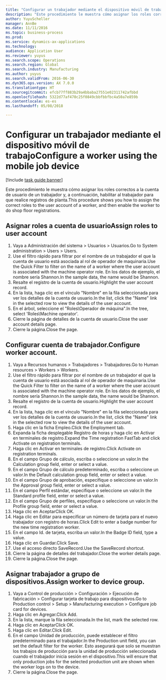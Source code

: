 ```yaml
--- 
title: "Configurar un trabajador mediante el dispositivo móvil de trabajo"
description: "Este procedimiento le muestra cómo asignar los roles correctos a la cuenta de usuario de un trabajador y, a continuación, habilitar al trabajador para que realice registros de planta."
author: YuyuScheller
manager: AnnBe
ms.date: 11/11/2016
ms.topic: business-process
ms.prod: 
ms.service: dynamics-ax-applications
ms.technology: 
audience: Application User
ms.reviewer: yuyus
ms.search.scope: Operations
ms.search.region: Global
ms.search.industry: Manufacturing
ms.author: yuyus
ms.search.validFrom: 2016-06-30
ms.dyn365.ops.version: AX 7.0.0
ms.translationtype: HT
ms.sourcegitcommit: efcb77ff883b29a4bbaba27551e02311742afbbd
ms.openlocfilehash: 5322d77af470c25f0849cbbfbbfbc4a50a7e859b
ms.contentlocale: es-es
ms.lasthandoff: 05/08/2018

---
```

# <a name="configure-a-worker-using-the-mobile-job-device"></a><span data-ttu-id="c40bc-103">Configurar un trabajador mediante el dispositivo móvil de trabajo</span><span class="sxs-lookup"><span data-stu-id="c40bc-103">Configure a worker using the mobile job device</span></span>

[!include [task guide banner](../../includes/task-guide-banner.md)]

<span data-ttu-id="c40bc-104">Este procedimiento le muestra cómo asignar los roles correctos a la cuenta de usuario de un trabajador y, a continuación, habilitar al trabajador para que realice registros de planta.</span><span class="sxs-lookup"><span data-stu-id="c40bc-104">This procedure shows you how to assign the correct roles to the user account of a worker, and then enable the worker to do shop floor registrations.</span></span>


## <a name="assign-roles-to-user-account"></a><span data-ttu-id="c40bc-105">Asignar roles a cuenta de usuario</span><span class="sxs-lookup"><span data-stu-id="c40bc-105">Assign roles to user account</span></span>
1. <span data-ttu-id="c40bc-106">Vaya a Administración del sistema > Usuarios > Usuarios.</span><span class="sxs-lookup"><span data-stu-id="c40bc-106">Go to System administration > Users > Users.</span></span>
2. <span data-ttu-id="c40bc-107">Use el filtro rápido para filtrar por el nombre de un trabajador el que la cuenta de usuario está asociada al rol de operador de maquinaria.</span><span class="sxs-lookup"><span data-stu-id="c40bc-107">Use the Quick Filter to filter on the name of a worker where the user account is associated with the machine operator role.</span></span> <span data-ttu-id="c40bc-108">En los datos de ejemplo, el nombre sería Shannon.</span><span class="sxs-lookup"><span data-stu-id="c40bc-108">In the sample data, the name would be Shannon.</span></span>
3. <span data-ttu-id="c40bc-109">Resalte el registro de la cuenta de usuario.</span><span class="sxs-lookup"><span data-stu-id="c40bc-109">Highlight the user account record.</span></span>
4. <span data-ttu-id="c40bc-110">En la lista, haga clic en el vínculo "Nombre" en la fila seleccionada para ver los detalles de la cuenta de usuario.</span><span class="sxs-lookup"><span data-stu-id="c40bc-110">In the list, click the "Name" link in the selected row to view the details of the user account.</span></span>
5. <span data-ttu-id="c40bc-111">En el árbol, seleccione el "Roles\Operador de máquina".</span><span class="sxs-lookup"><span data-stu-id="c40bc-111">In the tree, select 'Roles\Machine operator'.</span></span>
6. <span data-ttu-id="c40bc-112">Cierre la página de detalles de la cuenta de usuario.</span><span class="sxs-lookup"><span data-stu-id="c40bc-112">Close the user account details page.</span></span>
7. <span data-ttu-id="c40bc-113">Cierre la página.</span><span class="sxs-lookup"><span data-stu-id="c40bc-113">Close the page.</span></span>

## <a name="configure-worker-account"></a><span data-ttu-id="c40bc-114">Configurar cuenta de trabajador.</span><span class="sxs-lookup"><span data-stu-id="c40bc-114">Configure worker account.</span></span>
1. <span data-ttu-id="c40bc-115">Vaya a Recursos humanos > Trabajadores > Trabajadores.</span><span class="sxs-lookup"><span data-stu-id="c40bc-115">Go to Human resources > Workers > Workers.</span></span>
2. <span data-ttu-id="c40bc-116">Use el filtro rápido para filtrar por el nombre de un trabajador el que la cuenta de usuario está asociada al rol de operador de maquinaria.</span><span class="sxs-lookup"><span data-stu-id="c40bc-116">Use the Quick Filter to filter on the name of a worker where the user account is associated with the machine operator role.</span></span> <span data-ttu-id="c40bc-117">En los datos de ejemplo, el nombre sería Shannon.</span><span class="sxs-lookup"><span data-stu-id="c40bc-117">In the sample data, the name would be Shannon.</span></span>
3. <span data-ttu-id="c40bc-118">Resalte el registro de la cuenta de usuario.</span><span class="sxs-lookup"><span data-stu-id="c40bc-118">Highlight the user account record.</span></span>
4. <span data-ttu-id="c40bc-119">En la lista, haga clic en el vínculo "Nombre" en la fila seleccionada para ver los detalles de la cuenta de usuario.</span><span class="sxs-lookup"><span data-stu-id="c40bc-119">In the list, click the "Name" link in the selected row to view the details of the user account.</span></span>
5. <span data-ttu-id="c40bc-120">Haga clic en la ficha Empleo.</span><span class="sxs-lookup"><span data-stu-id="c40bc-120">Click the Employment tab.</span></span>
6. <span data-ttu-id="c40bc-121">Expanda la ficha desplegable Registro de horas y haga clic en Activar en terminales de registro.</span><span class="sxs-lookup"><span data-stu-id="c40bc-121">Expand the Time registration FastTab and click Activate on registration terminals.</span></span>
7. <span data-ttu-id="c40bc-122">Haga clic en Activar en terminales de registro.</span><span class="sxs-lookup"><span data-stu-id="c40bc-122">Click Activate on registration terminals.</span></span>
8. <span data-ttu-id="c40bc-123">En el campo Grupo de cálculo, escriba o seleccione un valor.</span><span class="sxs-lookup"><span data-stu-id="c40bc-123">In the Calculation group field, enter or select a value.</span></span>
9. <span data-ttu-id="c40bc-124">En el campo Grupo de cálculo predeterminado, escriba o seleccione un valor.</span><span class="sxs-lookup"><span data-stu-id="c40bc-124">In the Default calculation group field, enter or select a value.</span></span>
10. <span data-ttu-id="c40bc-125">En el campo Grupo de aprobación, especifique o seleccione un valor.</span><span class="sxs-lookup"><span data-stu-id="c40bc-125">In the Approval group field, enter or select a value.</span></span>
11. <span data-ttu-id="c40bc-126">En el campo Perfil estándar, especifique o seleccione un valor.</span><span class="sxs-lookup"><span data-stu-id="c40bc-126">In the Standard profile field, enter or select a value.</span></span>
12. <span data-ttu-id="c40bc-127">En el campo Grupo de perfiles, especifique o seleccione un valor.</span><span class="sxs-lookup"><span data-stu-id="c40bc-127">In the Profile group field, enter or select a value.</span></span>
13. <span data-ttu-id="c40bc-128">Haga clic en Aceptar</span><span class="sxs-lookup"><span data-stu-id="c40bc-128">Click OK.</span></span>
14. <span data-ttu-id="c40bc-129">Haga clic en Editar para especificar un número de tarjeta para el nuevo trabajador con registro de horas.</span><span class="sxs-lookup"><span data-stu-id="c40bc-129">Click Edit to enter a badge number for the new time registration worker.</span></span>
15. <span data-ttu-id="c40bc-130">En el campo Id. de tarjeta, escriba un valor.</span><span class="sxs-lookup"><span data-stu-id="c40bc-130">In the Badge ID field, type a value.</span></span>
16. <span data-ttu-id="c40bc-131">Haga clic en Guardar.</span><span class="sxs-lookup"><span data-stu-id="c40bc-131">Click Save.</span></span>
17. <span data-ttu-id="c40bc-132">Use el acceso directo SaveRecord.</span><span class="sxs-lookup"><span data-stu-id="c40bc-132">Use the SaveRecord shortcut.</span></span>
18. <span data-ttu-id="c40bc-133">Cierre la página de detalles del trabajador.</span><span class="sxs-lookup"><span data-stu-id="c40bc-133">Close the worker details page.</span></span>
19. <span data-ttu-id="c40bc-134">Cierre la página.</span><span class="sxs-lookup"><span data-stu-id="c40bc-134">Close the page.</span></span>

## <a name="assign-worker-to-device-group"></a><span data-ttu-id="c40bc-135">Asignar trabajador a grupo de dispositivos.</span><span class="sxs-lookup"><span data-stu-id="c40bc-135">Assign worker to device group.</span></span>
1. <span data-ttu-id="c40bc-136">Vaya a Control de producción > Configuración > Ejecución de fabricación > Configurar tarjeta de trabajo para dispositivos.</span><span class="sxs-lookup"><span data-stu-id="c40bc-136">Go to Production control > Setup > Manufacturing execution > Configure job card for devices.</span></span>
2. <span data-ttu-id="c40bc-137">Haga clic en Agregar.</span><span class="sxs-lookup"><span data-stu-id="c40bc-137">Click Add.</span></span>
3. <span data-ttu-id="c40bc-138">En la lista, marque la fila seleccionada.</span><span class="sxs-lookup"><span data-stu-id="c40bc-138">In the list, mark the selected row.</span></span>
4. <span data-ttu-id="c40bc-139">Haga clic en Aceptar</span><span class="sxs-lookup"><span data-stu-id="c40bc-139">Click OK.</span></span>
5. <span data-ttu-id="c40bc-140">Haga clic en Editar.</span><span class="sxs-lookup"><span data-stu-id="c40bc-140">Click Edit.</span></span>
6. <span data-ttu-id="c40bc-141">En el campo Unidad de producción, puede establecer el filtro predeterminado para el trabajador.</span><span class="sxs-lookup"><span data-stu-id="c40bc-141">In the Production unit field, you can set the default filter for the worker.</span></span> <span data-ttu-id="c40bc-142">Esto asegurará que solo se muestran los trabajos de producción para la unidad de producción seleccionada cuando el trabajador inicia sesión en el dispositivo.</span><span class="sxs-lookup"><span data-stu-id="c40bc-142">This will ensure that only production jobs for the selected production unit are shown when the worker logs on to the device.</span></span>
7. <span data-ttu-id="c40bc-143">Cierre la página.</span><span class="sxs-lookup"><span data-stu-id="c40bc-143">Close the page.</span></span>

